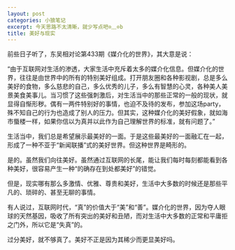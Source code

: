 ```yaml
---
layout: post
categories: 小狼笔记
excerpt: 今天思路不太清晰，就少写点吧⊙﹏⊙b
title: 美好与现实
---
```


前些日子听了，东吴相对论第433期《媒介化的世界》，其大意是说：

“由于互联网对生活的渗透，大家生活中充斥着太多的媒介化信息。但媒介化的世界，往往是由世界中的所有的特别美好组成。打开朋友圈和各种影视剧，总是多么美好的食物，多么慈悲的自己，多么优秀的儿子，多么有智慧的心灵，各种美人美景美食美事儿。当习惯了这些强刺激后，对生活当中的那些正常的一般的现状，就显得自惭形秽。偶有一两件特别好的事情，也迫不及待的发布，参加这场party，殊不知自己的行为也造成了别人的压力。但其实，这种媒介化的美好假象，就如海市蜃楼一样，如果你信以为真并以此作为自己理解世界的标准，就有问题了。”

生活当中，我们总是希望展示最美好的一面。于是这些最美好的一面融汇在一起，形成了一种不亚于“新闻联播”式的美好世界。但这种世界是畸形的。

是的。虽然我们向往美好。虽然通过互联网的长尾，能让我们每时每刻都能看到各种美好，很容易产生一种“的确存在到处都美好”的错觉。

但是，现实哪有那么多激情、优雅、尊贵和美好，生活中大多数的时候还是那些平凡的、琐碎的、甚至无聊的事情。

有人说过，互联网时代，“真”的价值大于“美”和“善”。媒介化的世界，因为夺人眼球的天然基因，吸收了所有突出的美好和丑陋，而对生活中大多数的正常和平庸拒之门外，所以它是“失真”的。

过分美好，就不够真了。美好不正是因为其稀少而更显美好吗。

